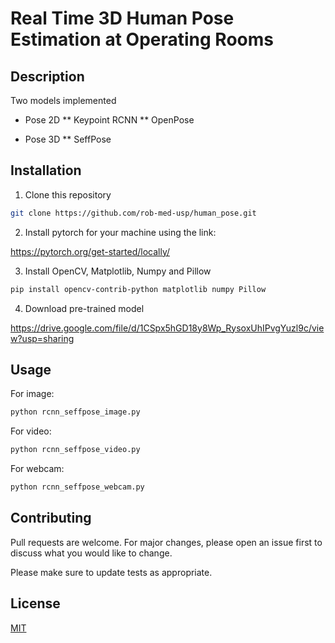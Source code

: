 # Real Time 3D Human Pose Estimation at Operating Rooms

## Description

Two models implemented

* Pose 2D
** Keypoint RCNN
** OpenPose

* Pose 3D
** SeffPose

## Installation
1. Clone this repository
```bash
git clone https://github.com/rob-med-usp/human_pose.git
```
2. Install pytorch for your machine using the link:

<https://pytorch.org/get-started/locally/>

3. Install OpenCV, Matplotlib, Numpy and Pillow
```bash
pip install opencv-contrib-python matplotlib numpy Pillow
```
4. Download pre-trained model

<https://drive.google.com/file/d/1CSpx5hGD18y8Wp_RysoxUhIPvgYuzl9c/view?usp=sharing>

## Usage
For image:
```bash
python rcnn_seffpose_image.py
```
For video:
```python
python rcnn_seffpose_video.py
```
For webcam:
```bash
python rcnn_seffpose_webcam.py
```

## Contributing
Pull requests are welcome. For major changes, please open an issue first to discuss what you would like to change.

Please make sure to update tests as appropriate.

## License
[MIT](https://choosealicense.com/licenses/mit/)
